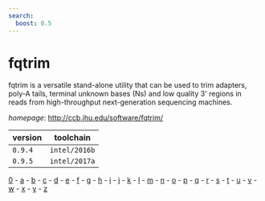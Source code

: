 ```yaml
---
search:
  boost: 0.5
---
```

# fqtrim

fqtrim is a versatile stand-alone utility that can be used to trim adapters, poly-A tails,  terminal unknown bases (Ns) and low quality 3' regions in reads from high-throughput next-generation sequencing  machines.

*homepage*: <http://ccb.jhu.edu/software/fqtrim/>

version | toolchain
--------|----------
``0.9.4`` | ``intel/2016b``
``0.9.5`` | ``intel/2017a``

[0](../0/index.md) - [a](../a/index.md) - [b](../b/index.md) - [c](../c/index.md) - [d](../d/index.md) - [e](../e/index.md) - [f](../f/index.md) - [g](../g/index.md) - [h](../h/index.md) - [i](../i/index.md) - [j](../j/index.md) - [k](../k/index.md) - [l](../l/index.md) - [m](../m/index.md) - [n](../n/index.md) - [o](../o/index.md) - [p](../p/index.md) - [q](../q/index.md) - [r](../r/index.md) - [s](../s/index.md) - [t](../t/index.md) - [u](../u/index.md) - [v](../v/index.md) - [w](../w/index.md) - [x](../x/index.md) - [y](../y/index.md) - [z](../z/index.md)

